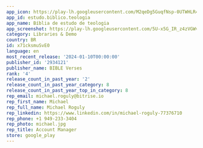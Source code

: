 ```yaml
---
app_icon: https://play-lh.googleusercontent.com/M2qeDg5GuqfNsp-0UTWHLR4fEIhmqWCqE75oWexOYynQOJgh1c4f8Zw0vYsrRcS54g
app_id: estudo.biblico.teologia
app_name: Bíblia de estudo de teologia
app_screenshot: https://play-lh.googleusercontent.com/5U-x5G_IR_z4zVGWvM4HfaElObzLfgwjev2fIgtQEc2dPp0tqLOw59-5nLx6-bUm40kV
category: Libraries & Demo
country: BR
id: x71cksmuSvE0
language: en
most_recent_release: '2024-01-10T00:00:00'
publisher_id: '2934121'
publisher_name: BIBLE Verses
rank: '4'
release_count_in_past_year: '2'
release_count_in_past_year_category: 8
release_count_in_past_year_top_in_category: 8
rep_email: michael.roguly@bitrise.io
rep_first_name: Michael
rep_full_name: Michael Roguly
rep_linkedin: https://www.linkedin.com/in/michael-roguly-77376710
rep_phone: +1 949-233-3404
rep_photo: michael.jpg
rep_title: Account Manager
store: google_play
---
```

